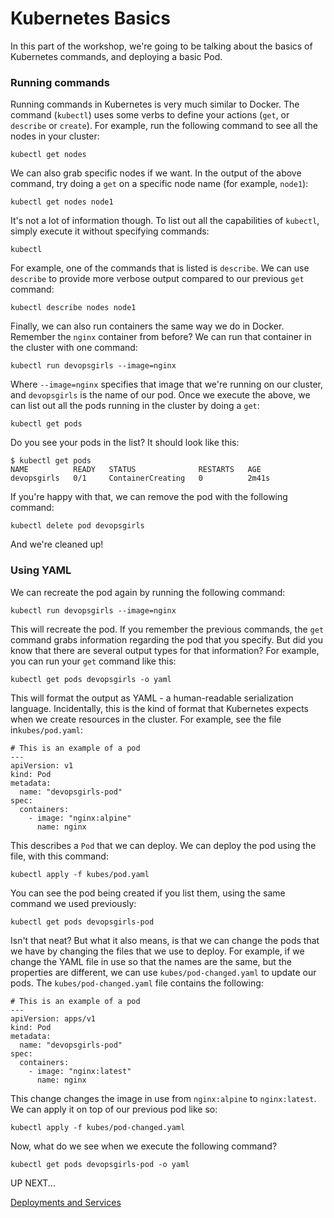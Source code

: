# Kubernetes Basics

In this part of the workshop, we're going to be talking about the basics of Kubernetes commands, and deploying a basic Pod.

### Running commands

Running commands in Kubernetes is very much similar to Docker. The command (`kubectl`) uses some verbs to define your actions (`get`, or `describe` or `create`). For example, run the following command to see all the nodes in your cluster:

```
kubectl get nodes
```

We can also grab specific nodes if we want. In the output of the above command, try doing a `get` on a specific node name (for example, `node1`):

```
kubectl get nodes node1
```

It's not a lot of information though. To list out all the capabilities of `kubectl`, simply execute it without specifying commands:

```
kubectl
```

For example, one of the commands that is listed is `describe`. We can use `describe` to provide more verbose output compared to our previous `get` command:

```
kubectl describe nodes node1
```

Finally, we can also run containers the same way we do in Docker. Remember the `nginx` container from before? We can run that container in the cluster with one command:

```
kubectl run devopsgirls --image=nginx
```

Where `--image=nginx` specifies that image that we're running on our cluster, and `devopsgirls` is the name of our pod. Once we execute the above, we can list out all the pods running in the cluster by doing a `get`:

```
kubectl get pods
```

Do you see your pods in the list? It should look like this:

```
$ kubectl get pods
NAME          READY   STATUS              RESTARTS   AGE
devopsgirls   0/1     ContainerCreating   0          2m41s
```

If you're happy with that, we can remove the pod with the following command:

```
kubectl delete pod devopsgirls
```

And we're cleaned up!


### Using YAML

We can recreate the pod again by running the following command:

```
kubectl run devopsgirls --image=nginx
```

This will recreate the pod. If you remember the previous commands, the `get` command grabs information regarding the pod that you specify. But did you know that there are several output types for that information? For example, you can run your `get` command like this:

```
kubectl get pods devopsgirls -o yaml
```

This will format the output as YAML - a human-readable serialization language. Incidentally, this is the kind of format that Kubernetes expects when we create resources in the cluster. For example, see the file in`kubes/pod.yaml`:

```
# This is an example of a pod
---
apiVersion: v1
kind: Pod
metadata:
  name: "devopsgirls-pod"
spec:
  containers:
    - image: "nginx:alpine"
      name: nginx
```

This describes a `Pod` that we can deploy. We can deploy the pod using the file, with this command:

```
kubectl apply -f kubes/pod.yaml
```

You can see the pod being created if you list them, using the same command we used previously:

```
kubectl get pods devopsgirls-pod
```

Isn't that neat? But what it also means, is that we can change the pods that we have by changing the files that we use to deploy. For example, if we change the YAML file in use so that the names are the same, but the properties are different, we can use `kubes/pod-changed.yaml` to update our pods. The `kubes/pod-changed.yaml` file contains the following:

```
# This is an example of a pod
---
apiVersion: apps/v1
kind: Pod
metadata:
  name: "devopsgirls-pod"
spec:
  containers:
    - image: "nginx:latest"
      name: nginx
```

This change changes the image in use from `nginx:alpine` to `nginx:latest`. We can apply it on top of our previous pod like so:

```
kubectl apply -f kubes/pod-changed.yaml
```

Now, what do we see when we execute the following command?

```
kubectl get pods devopsgirls-pod -o yaml
```

UP NEXT...

[Deployments and Services](6-Deployments-and-Services.md)
